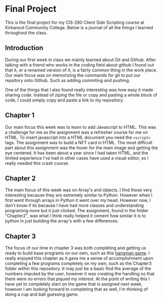 # Final Project

This is the final project for my CIS-280 Client Side Scripting course at Kirkwood Community College. Below is a journal of all the things I learned throughout the class.

## Introduction

During our first week in class we mainly learned about Git and Github. After talking with a friend who works in the coding field about github I found out that it, or a renamed version of it, is a fairly common thing in the work place. Our main focus was on memorizing the commands for git to put our repsitory onto Github. Such as adding commiting and pushing. 

One of the things that I also found really interesting was how easy it made sharing code. Instead of ziping the file or copy and pasting a whole block of code, I could simply copy and paste a link to my repository. 

## Chapter 1

Our main focus this week was to learn to add Javascript to HTML. This was a challenge for me as the assignment was a refresher course for me on HTML. To insert javascript into a HTML document you need the `<script>` tags. The assignment was to build a NFT card in HTML. The most difficult part about this assignment was the hover for the main image and getting the eye centered. It has been about a year since I had taken HTML, and the limited experience I’ve had in other cases have used a visual editor, so I really needed this crash course.

## Chapter 2

The main focus of this week was on Array's and objects. I find these very interesting because they are extremely similar to Python. However when I first went through arrays in Python it went over my head. However now, I don't know if its because I have had more classes and understanding programing more but it just clicked. The assignment, found in the folder "Chapter2", was what I think really helped it cement how similar it is to python in just building the array's with a few differences.

## Chapter 3

The focus of our time in chapter 3 was both completing and getting us ready to build base programs on our own, such as this [hangman game](https://roxenthndr.github.io/scripting_final_project/Hangman/). I really enjoyed this chapter as it gave me a sense of accomplishment upon completing a few programs completely on my own, such as the Chapter3 folder within this repository. It may just be a basic find the average of the numbers imputed by the user, however it was creating the handling so that there were no errors that piqued my interest. At the point of writing this I have yet to completely start on the game that is assigned next week, however I am looking forward to completing that as well, I'm thinking of doing a cup and ball guessing game.
